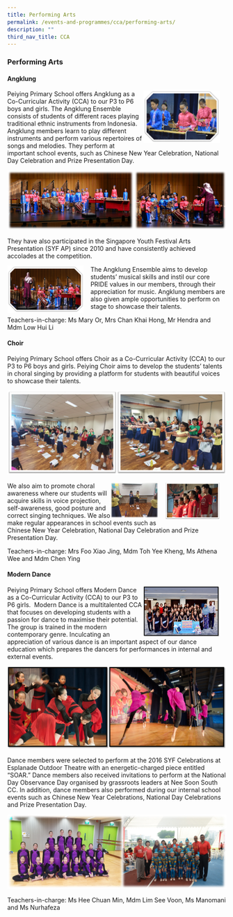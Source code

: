 ```yaml
---
title: Performing Arts
permalink: /events-and-programmes/cca/performing-arts/
description: ""
third_nav_title: CCA
---
```

### **Performing Arts**
#### **Angklung**
<img src="/images/performing%20arts%201.png" style="width:35%;margin-right:15px;" align = "right">
Peiying Primary School offers Angklung as a Co-Curricular Activity (CCA) to our P3 to P6 boys and girls. The Angklung Ensemble consists of students of different races playing traditional ethnic instruments from Indonesia. Angklung members learn to play different instruments and perform various repertoires of songs and melodies. They perform at important school events, such as Chinese New Year Celebration, National Day Celebration and Prize Presentation Day.

![](/images/performing%20arts%202.png)

They have also participated in the Singapore Youth Festival Arts Presentation (SYF AP) since 2010 and have consistently achieved accolades at the competition.

<img src="/images/performing%20arts%203.png" style="width:35%;margin-right:15px;" align = "left">

The Angklung Ensemble aims to develop students’ musical skills and instil our core PRIDE values in our members, through their appreciation for music. Angklung members are also given ample opportunities to perform on stage to showcase their talents.

Teachers-in-charge: Ms Mary Or, Mrs Chan Khai Hong, Mr Hendra and Mdm Low Hui Li

#### **Choir**
Peiying Primary School offers Choir as a Co-Curricular Activity (CCA) to our P3 to P6 boys and girls. Peiying Choir aims to develop the students’ talents in choral singing by providing a platform for students with beautiful voices to showcase their talents.

![](/images/choir.png)

<img src="/images/choir2.png" style="width:25%;margin-right:15px;" align = "right">
<img src="/images/choir1.png" style="width:22%;margin-right:15px;" align = "right">

We also aim to promote choral awareness where our students will acquire skills in voice projection, self-awareness, good posture and correct singing techniques. We also make regular appearances in school events such as Chinese New Year Celebration, National Day Celebration and Prize Presentation Day.

Teachers-in-charge: Mrs Foo Xiao Jing, Mdm Toh Yee Kheng, Ms Athena Wee and Mdm Chen Ying

#### **Modern Dance**
<img src="/images/modern%20dance%201.png" style="width:35%;margin-right:15px;" align = "right">

Peiying Primary School offers Modern Dance as a Co-Curricular Activity (CCA) to our P3 to P6 girls.  Modern Dance is a multitalented CCA that focuses on developing students with a passion for dance to maximise their potential. The group is trained in the modern contemporary genre. Inculcating an appreciation of various dance is an important aspect of our dance education which prepares the dancers for performances in internal and external events.

![](/images/modern%20dance%202.png)

Dance members were selected to perform at the 2016 SYF Celebrations at Esplanade Outdoor Theatre with an energetic-charged piece entitled “SOAR.” Dance members also received invitations to perform at the National Day Observance Day organised by grassroots leaders at Nee Soon South CC. In addition, dance members also performed during our internal school events such as Chinese New Year Celebrations, National Day Celebrations and Prize Presentation Day.

![](/images/modern%20dance%203.png)

Teachers-in-charge: Ms Hee Chuan Min, Mdm Lim See Voon, Ms Manomani and Ms Nurhafeza
